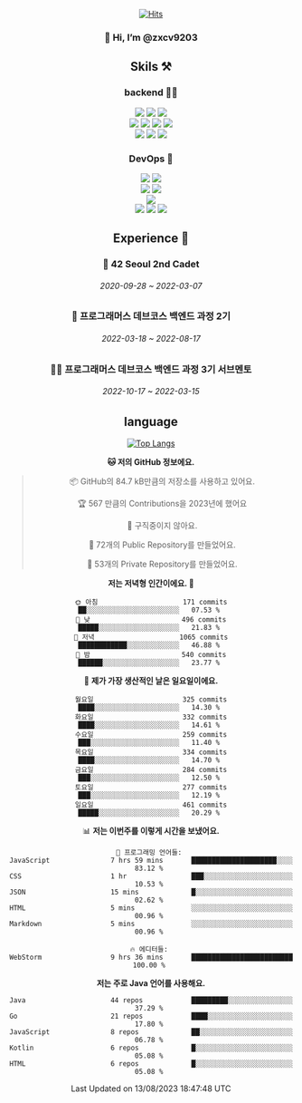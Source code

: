 <div align="center">

[![Hits](https://hits.seeyoufarm.com/api/count/incr/badge.svg?url=https%3A%2F%2Fgithub.com%2Fzxcv9203%2Fhit-counter&count_bg=%23FF7272&title_bg=%23324C2E&icon=codeigniter.svg&icon_color=%23DD5B5B&title=%EB%B0%A9%EB%AC%B8%EC%9E%90&edge_flat=false)](https://hits.seeyoufarm.com)
  
### 👋 Hi, I’m @zxcv9203

## Skils ⚒️
### backend 🧑‍💻
  
<img src="https://img.shields.io/badge/Java-FF6600?style=flat-square&logo=buymeacoffee&logoColor=white"/>
<img src="https://img.shields.io/badge/Go-0099FF?style=flat-square&logo=go&logoColor=white"/>
<img src="https://img.shields.io/badge/Kotlin-7F52FF?style=flat-square&logo=kotlin&logoColor=white"/>
  
  
<br />
  
<img src="https://img.shields.io/badge/Spring-339933?style=flat-square&logo=Spring&logoColor=white"/>
<img src="https://img.shields.io/badge/Spring Boot-339933?style=flat-square&logo=Spring Boot&logoColor=white"/>
<img src="https://img.shields.io/badge/Spring Security-339933?style=flat-square&logo=Spring Security&logoColor=white"/>
  
<img src="https://img.shields.io/badge/Spring Data JPA-339933?style=flat-square&logo=Hibernate&logoColor=white"/>

<br />
  
  <img src="https://img.shields.io/badge/mysql-0099FF?style=flat-square&logo=mysql&logoColor=white"/>
  <img src="https://img.shields.io/badge/mariadb-0099FF?style=flat-square&logo=mariadb&logoColor=white"/>
  <img src="https://img.shields.io/badge/mongoDB-47A248?style=flat-square&logo=mongodb&logoColor=white"/>
  
  
### DevOps 🚀
  
  <img src="https://img.shields.io/badge/docker-2496ED?style=flat-square&logo=docker&logoColor=white"/>
  <img src="https://img.shields.io/badge/kubernetes-326CE5?style=flat-square&logo=kubernetes&logoColor=white"/>
  
  <br />
  
  <img src="https://img.shields.io/badge/Github Actions-2088FF?style=flat-square&logo=githubactions&logoColor=white"/>
  <img src="https://img.shields.io/badge/Jenkins-D24939?style=flat-square&logo=jenkins&logoColor=white"/>
  
  
  <br />
  <img src="https://img.shields.io/badge/terraform-7B42BC?style=flat-square&logo=terraform&logoColor=white"/>
  
  <br />
  <img src="https://img.shields.io/badge/Amazon AWS-232F3E?style=flat-square&logo=Amazon AWS&logoColor=white"/>

  <img src="https://img.shields.io/badge/GCP-4285F4?style=flat-square&logo=googlecloud&logoColor=white"/>
  <img src="https://img.shields.io/badge/NCP-03C75A?style=flat-square&logo=naver&logoColor=white"/>
  
  
  
## Experience 🏃
  
### 🏫 42 Seoul 2nd Cadet
  ###### 2020-09-28 ~ 2022-03-07
  
### 🏫 프로그래머스 데브코스 백엔드 과정 2기 
  ###### 2022-03-18 ~ 2022-08-17
  
### 🧑‍🏫 프로그래머스 데브코스 백엔드 과정 3기 서브멘토 
  ###### 2022-10-17 ~ 2022-03-15

## language

[![Top Langs](https://github-readme-stats.vercel.app/api/top-langs/?username=zxcv9203&hide=html&exclude_repo=zxcv9203.github.io,golB&theme=grate-gatsby)](https://github.com/zxcv9203/github-readme-stats)
  
<!--START_SECTION:waka-->
**🐱 저의 GitHub 정보에요.** 

> 📦 GitHub의 84.7 kB만큼의 저장소를 사용하고 있어요. 
 > 
> 🏆 567 만큼의 Contributions을 2023년에 했어요
 > 
> 🚫 구직중이지 않아요.
 > 
> 📜 72개의 Public Repository를 만들었어요. 
 > 
> 🔑 53개의 Private Repository를 만들었어요. 
 > 
**저는 저녁형 인간이에요. 🦉** 

```text
🌞 아침                     171 commits         ██░░░░░░░░░░░░░░░░░░░░░░░   07.53 % 
🌆 낮　                     496 commits         █████░░░░░░░░░░░░░░░░░░░░   21.83 % 
🌃 저녁                     1065 commits        ████████████░░░░░░░░░░░░░   46.88 % 
🌙 밤　                     540 commits         ██████░░░░░░░░░░░░░░░░░░░   23.77 % 
```
📅 **제가 가장 생산적인 날은 일요일이에요.** 

```text
월요일                      325 commits         ████░░░░░░░░░░░░░░░░░░░░░   14.30 % 
화요일                      332 commits         ████░░░░░░░░░░░░░░░░░░░░░   14.61 % 
수요일                      259 commits         ███░░░░░░░░░░░░░░░░░░░░░░   11.40 % 
목요일                      334 commits         ████░░░░░░░░░░░░░░░░░░░░░   14.70 % 
금요일                      284 commits         ███░░░░░░░░░░░░░░░░░░░░░░   12.50 % 
토요일                      277 commits         ███░░░░░░░░░░░░░░░░░░░░░░   12.19 % 
일요일                      461 commits         █████░░░░░░░░░░░░░░░░░░░░   20.29 % 
```


📊 **저는 이번주를 이렇게 시간을 보냈어요.** 

```text
💬 프로그래밍 언어들: 
JavaScript               7 hrs 59 mins       █████████████████████░░░░   83.12 % 
CSS                      1 hr                ███░░░░░░░░░░░░░░░░░░░░░░   10.53 % 
JSON                     15 mins             █░░░░░░░░░░░░░░░░░░░░░░░░   02.62 % 
HTML                     5 mins              ░░░░░░░░░░░░░░░░░░░░░░░░░   00.96 % 
Markdown                 5 mins              ░░░░░░░░░░░░░░░░░░░░░░░░░   00.96 % 

🔥 에디터들: 
WebStorm                 9 hrs 36 mins       █████████████████████████   100.00 % 
```

**저는 주로 Java 언어를 사용해요.** 

```text
Java                     44 repos            █████████░░░░░░░░░░░░░░░░   37.29 % 
Go                       21 repos            ████░░░░░░░░░░░░░░░░░░░░░   17.80 % 
JavaScript               8 repos             ██░░░░░░░░░░░░░░░░░░░░░░░   06.78 % 
Kotlin                   6 repos             █░░░░░░░░░░░░░░░░░░░░░░░░   05.08 % 
HTML                     6 repos             █░░░░░░░░░░░░░░░░░░░░░░░░   05.08 % 
```




 Last Updated on 13/08/2023 18:47:48 UTC
<!--END_SECTION:waka-->
  
</div>

